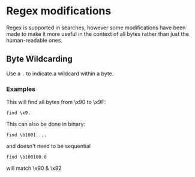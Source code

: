 # Regex modifications
Regex is supported in searches, however some modifications have been made to make it more useful in the context of all bytes rather than just the human-readable ones.

## Byte Wildcarding
Use a `.` to indicate a wildcard within a byte.

### Examples
This will find all bytes from \x90 to \x9F:
```
find \x9.
```

This can also be done in binary:
```
find \b1001....
```
and doesn't need to be sequential
```
find \b100100.0
```
will match \x90 & \x92

